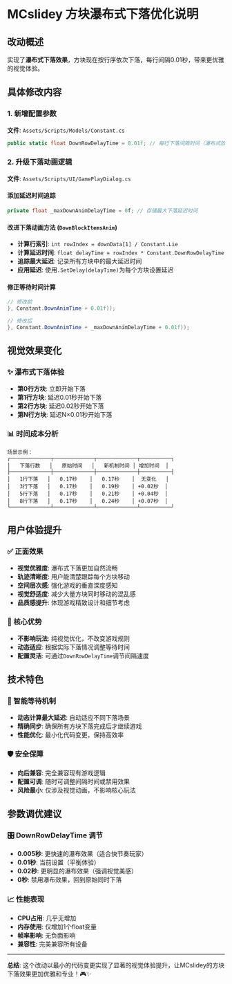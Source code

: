 # MCslidey 方块瀑布式下落优化说明

## 改动概述
实现了**瀑布式下落效果**，方块现在按行序依次下落，每行间隔0.01秒，带来更优雅的视觉体验。

## 具体修改内容

### 1. 新增配置参数
**文件**: `Assets/Scripts/Models/Constant.cs`
```csharp
public static float DownRowDelayTime = 0.01f; // 每行下落间隔时间（瀑布式效果）
```

### 2. 升级下落动画逻辑
**文件**: `Assets/Scripts/UI/GamePlayDialog.cs`

#### 添加延迟时间追踪
```csharp
private float _maxDownAnimDelayTime = 0f; // 存储最大下落延迟时间
```

#### 改进下落动画方法 (`DownBlockItemsAnim`)
- **计算行索引**: `int rowIndex = downData[1] / Constant.Lie`
- **计算延迟时间**: `float delayTime = rowIndex * Constant.DownRowDelayTime`
- **追踪最大延迟**: 记录所有方块中的最大延迟时间
- **应用延迟**: 使用`.SetDelay(delayTime)`为每个方块设置延迟

#### 修正等待时间计算
```csharp
// 修改前
}, Constant.DownAnimTime + 0.01f));

// 修改后  
}, Constant.DownAnimTime + _maxDownAnimDelayTime + 0.01f));
```

## 视觉效果变化

### ✨ 瀑布式下落体验
- **第0行方块**: 立即开始下落
- **第1行方块**: 延迟0.01秒开始下落
- **第2行方块**: 延迟0.02秒开始下落
- **第N行方块**: 延迟N×0.01秒开始下落

### 📊 时间成本分析
```
场景示例：
┌─────────────┬─────────────┬─────────────┬──────────┐
│   下落行数   │   原始时间   │   新机制时间 │ 增加时间  │
├─────────────┼─────────────┼─────────────┼──────────┤
│   1行下落   │   0.17秒    │   0.17秒    │  无变化   │
│   3行下落   │   0.17秒    │   0.19秒    │ +0.02秒  │
│   5行下落   │   0.17秒    │   0.21秒    │ +0.04秒  │
│   8行下落   │   0.17秒    │   0.24秒    │ +0.07秒  │
└─────────────┴─────────────┴─────────────┴──────────┘
```

## 用户体验提升

### ✅ 正面效果
- **视觉优雅度**: 瀑布式下落更加自然流畅
- **轨迹清晰度**: 用户能清楚跟踪每个方块移动
- **空间层次感**: 强化游戏的垂直深度感知
- **视觉舒适度**: 减少大量方块同时移动的混乱感
- **品质感提升**: 体现游戏精致设计和细节考虑

### 🎯 核心优势
- **不影响玩法**: 纯视觉优化，不改变游戏规则
- **动态适应**: 根据实际下落情况调整等待时间
- **配置灵活**: 可通过`DownRowDelayTime`调节间隔速度

## 技术特色

### 🔧 智能等待机制
- **动态计算最大延迟**: 自动适应不同下落场景
- **精确同步**: 确保所有方块下落完成后才继续游戏
- **性能优化**: 最小化代码变更，保持高效率

### 🛡️ 安全保障
- **向后兼容**: 完全兼容现有游戏逻辑
- **配置可调**: 随时可调整间隔时间或禁用效果
- **风险最小**: 仅涉及视觉动画，不影响核心玩法

## 参数调优建议

### 🎛️ DownRowDelayTime 调节
- **0.005秒**: 更快速的瀑布效果（适合快节奏玩家）
- **0.01秒**: 当前设置（平衡体验）
- **0.02秒**: 更明显的瀑布效果（强调视觉美感）
- **0秒**: 禁用瀑布效果，回到原始同时下落

### 📈 性能表现
- **CPU占用**: 几乎无增加
- **内存使用**: 仅增加1个float变量
- **帧率影响**: 无负面影响
- **兼容性**: 完美兼容所有设备

---

**总结**: 这个改动以最小的代码变更实现了显著的视觉体验提升，让MCslidey的方块下落效果更加优雅和专业！🎮✨ 